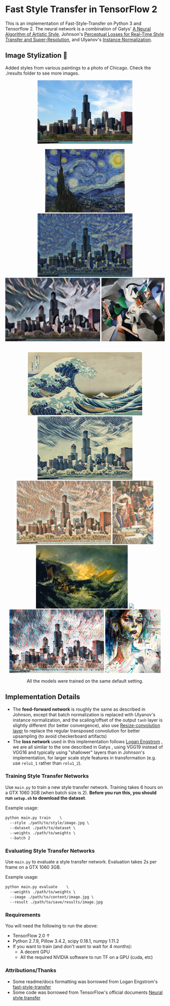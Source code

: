 # Fast Style Transfer in TensorFlow 2 

This is an implementation of Fast-Style-Transfer on Python 3 and Tensorflow 2. 
The neural network is a combination of Gatys' [A Neural Algorithm of Artistic Style](https://arxiv.org/abs/1508.06576), Johnson's [Perceptual Losses for Real-Time Style Transfer and Super-Resolution](http://cs.stanford.edu/people/jcjohns/eccv16/), and Ulyanov's [Instance Normalization](https://arxiv.org/abs/1607.08022). 



## Image Stylization :art:
Added styles from various paintings to a photo of Chicago. Check the ./results folder to see more images.


<div align='center'>
<img src = 'images/content/chicago.jpg' height="200px">
</div>
     
<div align = 'center'>

<a href = 'images/style/starry_night.jpg'><img src = 'images/style/starry_night.jpg' height = '200px'></a>
<img src = 'images/results/starry_night.jpg' height = '200px'>
<img src = 'images/results/udnie.jpg' height = '200px'>
<a href = 'images/style/udnie.jpg'><img src = 'images/style/udnie.jpg' height = '200px'></a>

<br>
<a href = 'images/style/wave.jpg'><img src = 'images/style/wave.jpg' height = '200px'></a>
<img src = 'images/results/wave.jpg' height = '200px'>
<img src = 'images/results/hampson.jpg' height = '200px'>
<a href = 'images/style/hampson.jpg'><img src = 'images/style/hampson.jpg' height = '200px'></a>

<br>
<a href = 'images/style/the_shipwreck_of_the_minotaur.jpg'><img src = 'images/style/the_shipwreck_of_the_minotaur.jpg' height = '200px'></a>
<img src = 'images/results/chicago_wreck.jpg' height = '200px'>
<img src = 'images/results/aquarelle.jpg' height = '200px'>
<a href = 'images/style/aquarelle.jpg'><img src = 'images/style/aquarelle.jpg' height = '200px'></a>
</div>

<p align = 'center'>
All the models were trained on the same default setting.
</p>





## Implementation Details

- The **feed-forward network** is roughly the same as described in Johnson, except that batch normalization is replaced with Ulyanov's instance normalization, and the scaling/offset of the output `tanh` layer is slightly different (for better convergence), also use [Resize-convolution layer](https://distill.pub/2016/deconv-checkerboard/) to replace the regular transposed convolution for better upsampling (to avoid checkerboard artifacts)
- The **loss network** used in this implementation follows [Logan Engstrom](https://github.com/lengstrom/fast-style-transfer) , we are all similar to the one described in Gatys , using VGG19 instead of VGG16 and typically using "shallower" layers than in Johnson's implementation,  for larger scale style features in transformation (e.g. use `relu1_1` rather than `relu1_2`).

### Training Style Transfer Networks
Use `main.py` to train a new style transfer network.
Training takes 6 hours on a GTX 1060 3GB (when batch size is 2). 
**Before you run this, you should run `setup.sh` to download the dataset**. 

Example usage:

    python main.py train    \
      --style ./path/to/style/image.jpg \
      --dataset ./path/to/dataset \
      --weights ./path/to/weights \
      --batch 2    

### Evaluating Style Transfer Networks
Use `main.py` to evaluate a style transfer network. 
Evaluation takes 2s per frame on a GTX 1060 3GB. 

Example usage:

    python main.py evaluate    \
      --weights ./path/to/weights \
      --image ./path/to/content/image.jpg \
      --result ./path/to/save/results/image.jpg

### Requirements
You will need the following to run the above:
- TensorFlow 2.0 ↑
- Python 2.7.9, Pillow 3.4.2, scipy 0.18.1, numpy 1.11.2
- If you want to train (and don't want to wait for 4 months):
  - A decent GPU
  - All the required NVIDIA software to run TF on a GPU (cuda, etc)

### Attributions/Thanks
- Some readme/docs formatting was borrowed from Logan Engstrom's [fast-style-transfer](https://github.com/lengstrom/fast-style-transfer)
- Some code was borrowed from TensorFlow's official documents [Neural style transfer](https://www.tensorflow.org/tutorials/generative/style_transfer)